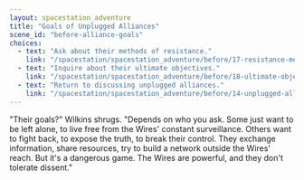 ```yaml
---
layout: spacestation_adventure
title: "Goals of Unplugged Alliances"
scene_id: "before-alliance-goals"
choices:
  - text: "Ask about their methods of resistance."
    link: "/spacestation/spacestation_adventure/before/17-resistance-methods/"
  - text: "Inquire about their ultimate objectives."
    link: "/spacestation/spacestation_adventure/before/18-ultimate-objectives/"
  - text: "Return to discussing unplugged alliances."
    link: "/spacestation/spacestation_adventure/before/14-unplugged-alliances/"
---
```


"Their goals?" Wilkins shrugs. "Depends on who you ask. Some just want to be left alone, to live free from the Wires' constant surveillance. Others want to fight back, to expose the truth, to break their control. They exchange information, share resources, try to build a network outside the Wires' reach. But it's a dangerous game. The Wires are powerful, and they don't tolerate dissent."
